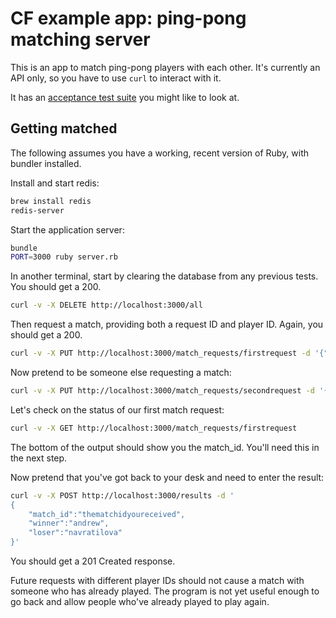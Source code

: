 # CF example app: ping-pong matching server

This is an app to match ping-pong players with each other. It's currently an
API only, so you have to use `curl` to interact with it.

It has an [acceptance test suite][acceptance-test] you might like to look at.

## Getting matched

The following assumes you have a working, recent version of Ruby, with bundler installed.

Install and start redis:

```bash
brew install redis
redis-server
```

Start the application server:

```bash
bundle
PORT=3000 ruby server.rb
```

In another terminal, start by clearing the database from any previous tests.
You should get a 200.

```bash
curl -v -X DELETE http://localhost:3000/all
```

Then request a match, providing both a request ID and player ID. Again, you
should get a 200.

```bash
curl -v -X PUT http://localhost:3000/match_requests/firstrequest -d '{"player": "andrew"}'
```

Now pretend to be someone else requesting a match:

```bash
curl -v -X PUT http://localhost:3000/match_requests/secondrequest -d '{"player": "navratilova"}'
```

Let's check on the status of our first match request:

```bash
curl -v -X GET http://localhost:3000/match_requests/firstrequest
```

The bottom of the output should show you the match_id. You'll need this in the
next step.

Now pretend that you've got back to your desk and need to enter the result:

```bash
curl -v -X POST http://localhost:3000/results -d '
{
    "match_id":"thematchidyoureceived",
    "winner":"andrew",
    "loser":"navratilova"
}'
```

You should get a 201 Created response.

Future requests with different player IDs should not cause a match with someone
who has already played. The program is not yet useful enough to go back and
allow people who've already played to play again.

[acceptance-test]:https://github.com/camelpunch/pong_matcher_acceptance
